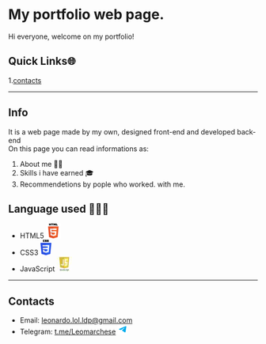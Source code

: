
# My portfolio web page. 
Hi everyone, welcome on my portfolio! 
## Quick Links🌐  
1.[contacts](README.md#Contacts)
****
## Info
It is a web page made by my own, designed front-end and developed back-end  
On this page you can read informations as:  
1. About me 👦🏻  
2. Skills i have earned 🎓  
3. Recommendetions by pople who worked.  with me. 
## Language used 👨🏻‍💻  
* HTML5 ![html5](readme_images/Smallhtml5.png "logo")  
* CSS3 ![css3](readme_images/SmallCSS3.png "logo")   
* JavaScript ![js](readme_images/Smalljs.jpeg "logo")
***
## Contacts
* Email: [leonardo.lol.ldp@gmail.com](mailto:@gmail.com,leonardo.lol.ldp@gmail.com)   
* Telegram: [t.me/Leomarchese](https://t.me/Leomarchese) ![telegram](readme_images/telegram-logo.png)  



